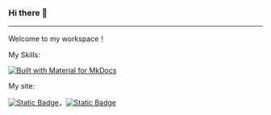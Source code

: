 ### Hi there 👋
---
Welcome to my workspace！

My Skills:

[![Built with Material for MkDocs](https://img.shields.io/badge/Material_for_MkDocs-526CFE?style=for-the-badge&logo=MaterialForMkDocs&logoColor=white)](https://squidfunk.github.io/mkdocs-material/)


My site:

[![Static Badge](https://img.shields.io/badge/LEEYEUNG-mysite?color=%23d6dbdc&link=https%3A%2F%2Fleeyeung.vercel.app%2F)](https://leeyeung.vercel.app/)，[![Static Badge](https://img.shields.io/badge/MYBLOG-blog?color=%23526cfe)](https://LeeYeungYeung.github.io/law)


<!--
**LeeYeungYeung/LeeYeungYeung** is a ✨ _special_ ✨ repository because its `README.md` (this file) appears on your GitHub profile.

Here are some ideas to get you started:

- 🔭 I’m currently working on ...
- 🌱 I’m currently learning ...
- 👯 I’m looking to collaborate on ...
- 🤔 I’m looking for help with ...
- 💬 Ask me about ...
- 📫 How to reach me: ...
- 😄 Pronouns: ...
- ⚡ Fun fact: ...
-->
